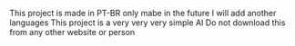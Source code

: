 This project is made in PT-BR only mabe in the future I will add another languages
This project is a very very very simple AI
Do not download this from any other website or person
